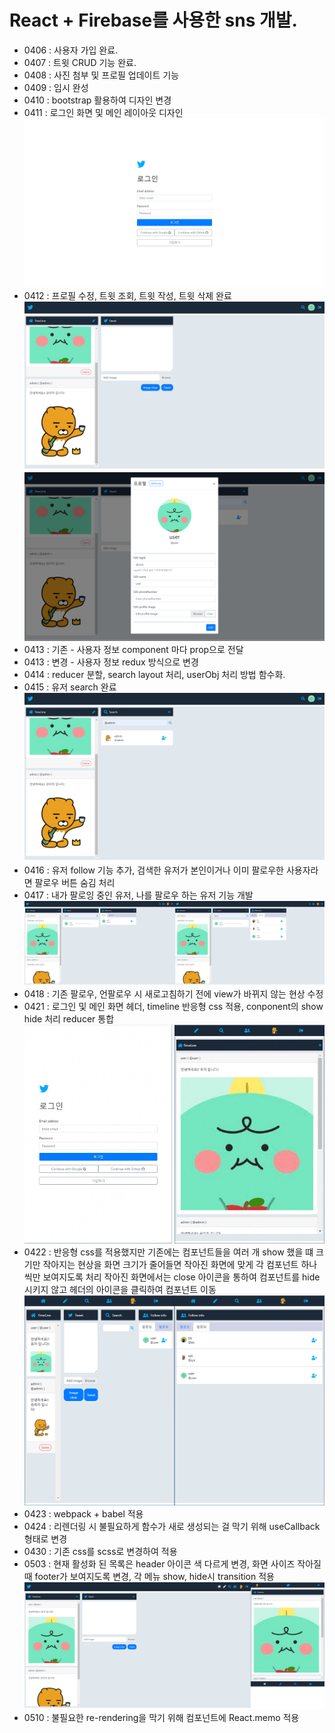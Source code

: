 # React + Firebase를 사용한 sns 개발.
- 0406 : 사용자 가입 완료.
- 0407 : 트윗 CRUD 기능 완료.
- 0408 : 사진 첨부 및 프로필 업데이트 기능
- 0409 : 임시 완성
- 0410 : bootstrap 활용하여 디자인 변경
- 0411 : 로그인 화면 및 메인 레이아웃 디자인
![login](./readmeImg/login.png)
- 0412 : 프로필 수정, 트윗 조회, 트윗 작성, 트윗 삭제 완료
![tweet](./readmeImg/tweet.png)
![profile](./readmeImg/profile.png)
- 0413 : 기존 - 사용자 정보 component 마다 prop으로 전달
- 0413 : 변경 - 사용자 정보 redux 방식으로 변경
- 0414 : reducer 분할, search layout 처리, userObj 처리 방법 함수화.
- 0415 : 유저 search 완료 
![search](./readmeImg/search.png)
- 0416 : 유저 follow 기능 추가, 검색한 유저가 본인이거나 이미 팔로우한 사용자라면 팔로우 버튼 숨김 처리
- 0417 : 내가 팔로잉 중인 유저, 나를 팔로우 하는 유저 기능 개발 
![follow](./readmeImg/follow.png)
- 0418 : 기존 팔로우, 언팔로우 시 새로고침하기 전에 view가 바뀌지 않는 현상 수정
- 0421 : 로그인 및 메인 화면 헤더, timeline 반응형 css 적용, conponent의 show hide 처리 reducer 통합
![responsive1](./readmeImg/responsive1.png)
- 0422 : 반응형 css를 적용했지만 기존에는 컴포넌트들을 여러 개 show 했을 떄 크기만 작아지는 현상을 화면 크기가 줄어들면 작아진 화면에 맞게 각 컴포넌트 하나씩만 보여지도록 처리 작아진 화면에서는  close 아이콘을 통하여 컴포넌트를 hide 시키지 않고 헤더의 아이콘을 클릭하여 컴포넌트 이동
![responsive2](./readmeImg/responsive2.png)
- 0423 : webpack + babel 적용
- 0424 : 리렌더링 시 불필요하게 함수가 새로 생성되는 걸 막기 위해 useCallback형태로 변경
- 0430 : 기존 css를 scss로 변경하여 적용
- 0503 : 현재 활성화 된 목록은 header 아이콘 색 다르게 변경, 화면 사이즈 작아질 때 footer가 보여지도록 변경, 각 메뉴 show, hide시 transition 적용
![0503](./readmeImg/0503.png)
- 0510 : 불필요한 re-rendering을 막기 위해 컴포넌트에 React.memo 적용